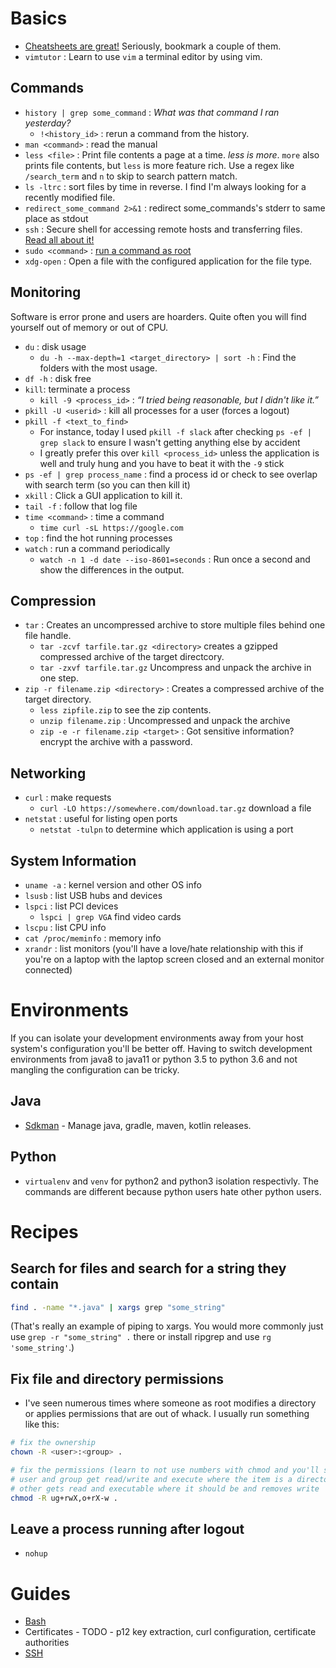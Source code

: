 
# Basics
* [Cheatsheets are great!](https://cheatography.com/davechild/cheat-sheets/linux-command-line/) Seriously, bookmark a couple of them.
* `vimtutor` : Learn to use `vim` a terminal editor by using vim.

## Commands
* `history | grep some_command` : _What was that command I ran yesterday?_
  * `!<history_id>` : rerun a command from the history.
* `man <command>` : read the manual
* `less <file>` : Print file contents a page at a time. _less is more_. `more` also prints file contents, but `less` is more feature rich. Use a regex like `/search_term` and `n` to skip to search pattern match. 
* `ls -ltrc` : sort files by time in reverse. I find I'm always looking for a recently modified file.
* `redirect_some_command 2>&1` : redirect some_commands's stderr to same place as stdout
* `ssh` : Secure shell for accessing remote hosts and transferring files. [Read all about it!](https://www.ssh.com/ssh/command/)
* `sudo <command>` : [run a command as root](https://xkcd.com/149/)
* `xdg-open` : Open a file with the configured application for the file type.

## Monitoring
Software is error prone and users are hoarders. Quite often you will find yourself out of memory or out of CPU.
* `du` : disk usage
  * `du -h --max-depth=1 <target_directory> | sort -h` : Find the folders with the most usage.
* `df -h` : disk free
* `kill`: terminate a process
  *  `kill -9 <process_id>` : _“I tried being reasonable, but I didn't like it.”_
* `pkill -U <userid>` : kill all processes for a user (forces a logout) 
* `pkill -f <text_to_find>`
  * For instance, today I used `pkill -f slack` after checking `ps -ef | grep slack` to ensure I wasn't getting anything else by accident
  * I greatly prefer this over `kill <process_id>` unless the application is well and truly hung and you have to beat it with the `-9` stick
* `ps -ef | grep process_name` : find a process id or check to see overlap with search term (so you can then kill it)
* `xkill` : Click a GUI application to kill it.
* `tail -f` : follow that log file
* `time <command>` : time a command
  * `time curl -sL https://google.com`
* `top` : find the hot running processes
* `watch` : run a command periodically
  * `watch -n 1 -d date --iso-8601=seconds` : Run once a second and show the differences in the output.

## Compression
* `tar` : Creates an uncompressed archive to store multiple files behind one file handle. 
  * `tar -zcvf tarfile.tar.gz <directory>` creates a gzipped compressed archive of the target directcory.
  * `tar -zxvf tarfile.tar.gz` Uncompress and unpack the archive in one step.
* `zip -r filename.zip <directory>` : Creates a compressed archive of the target directory.
  * `less zipfile.zip` to see the zip contents.
  * `unzip filename.zip` : Uncompressed and unpack the archive
  * `zip -e -r filename.zip <target>` : Got sensitive information? encrypt the archive with a password.

## Networking
* `curl` : make requests
  * `curl -LO https://somewhere.com/download.tar.gz` download a file 
* `netstat` : useful for listing open ports
  * `netstat -tulpn` to determine which application is using a port

## System Information
* `uname -a` : kernel version and other OS info
* `lsusb` : list USB hubs and devices
* `lspci` : list PCI devices
  * `lspci | grep VGA` find video cards
* `lscpu` : list CPU info
* `cat /proc/meminfo` : memory info
* `xrandr` : list monitors (you'll have a love/hate relationship with this if you're on a laptop with the laptop screen closed and an external monitor connected)

# Environments
If you can isolate your development environments away from your host system's configuration you'll be better off. Having to switch development environments from java8 to java11 or python 3.5 to python 3.6 and not mangling the configuration can be tricky.

## Java
* [Sdkman](https://sdkman.io/) - Manage java, gradle, maven, kotlin releases.

## Python
* `virtualenv` and `venv` for python2 and python3 isolation respectivly. The commands are different because python users hate other python users.


# Recipes
## Search for files and search for a string they contain
```bash
find . -name "*.java" | xargs grep "some_string"
```
(That's really an example of piping to xargs. You would more commonly just use `grep -r "some_string" .` there or install ripgrep and use `rg 'some_string'`.)

## Fix file and directory permissions
* I've seen numerous times where someone as root modifies a directory or applies permissions that are out of whack. I usually run something like this:
```bash
# fix the ownership
chown -R <user>:<group> .

# fix the permissions (learn to not use numbers with chmod and you'll save yourself from running several, much longer commands)
# user and group get read/write and execute where the item is a directory or already executable by some user
# other gets read and executable where it should be and removes write
chmod -R ug+rwX,o+rX-w .
```

## Leave a process running after logout
* `nohup`

# Guides
* [Bash](./bash.md)
* Certificates - TODO - p12 key extraction, curl configuration, certificate authorities
* [SSH](./ssh.md)

